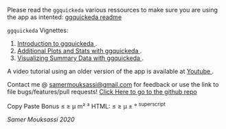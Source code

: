 
Please read the `ggquickeda` various ressources to make sure you are using the app as intented:
<a href="https://cran.r-project.org/package=ggquickeda/readme/README.html" target="_blank">ggquickeda readme</a>

`ggquickeda` Vignettes:  
1. <a href="https://cran.r-project.org/package=ggquickeda/vignettes/ggquickeda.html"  target="_blank">Introduction to ggquickeda </a>.   
2. <a href="https://cran.r-project.org/package=ggquickeda/vignettes/AdditionalPlotsStats.html"  target="_blank">Additional Plots and Stats with ggquickeda </a>.   
3. <a href="https://cran.r-project.org/package=ggquickeda/vignettes/Visualizing_Summary_Data.html"  target="_blank">Visualizing Summary Data with ggquickeda </a>.

A video tutorial using an older version of the app is available at <a href="https://www.youtube.com/watch?v=1rBBmJUIZhs" target="_blank"> Youtube </a>.

Contact me @ samermouksassi@gmail.com for feedback or use the link to file bugs/features/pull requests!
<a href="https://github.com/smouksassi/ggquickeda/issues" target="_blank">Click Here to go to the github repo</a>

Copy Paste Bonus ≤ ≥ µ m² ³
    HTML: &le; &ge; &mu; &plusmn; &deg; <sup>superscript</sup>

*Samer Mouksassi 2020*

